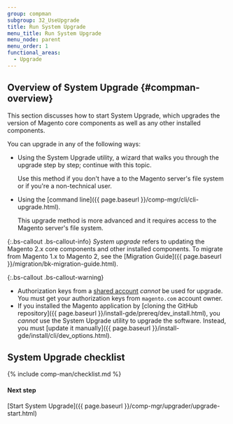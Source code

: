 ```yaml
---
group: compman
subgroup: 32_UseUpgrade
title: Run System Upgrade
menu_title: Run System Upgrade
menu_node: parent
menu_order: 1
functional_areas:
  - Upgrade
---
```


## Overview of System Upgrade {#compman-overview}

This section discusses how to start System Upgrade, which upgrades the version of Magento core components as well as any other installed components.

You can upgrade in any of the following ways:

*	Using the System Upgrade utility, a wizard that walks you through the upgrade step by step; continue with this topic.

	Use this method if you don't have a to the Magento server's file system or if you're a non-technical user.
*	Using the [command line]({{ page.baseurl }}/comp-mgr/cli/cli-upgrade.html).

	This upgrade method is more advanced and it requires access to the Magento server's file system.	

{:.bs-callout .bs-callout-info}
_System upgrade_ refers to updating the Magento 2.x core components and other installed components. To migrate from Magento 1.x to Magento 2, see the [Migration Guide]({{ page.baseurl }}/migration/bk-migration-guide.html).

{:.bs-callout .bs-callout-warning}
*   Authorization keys from a [shared account](http://docs.magento.com/m2/ce/user_guide/magento/magento-account-share.html) _cannot_ be used for upgrade. You must get your authorization keys from `magento.com` account owner.
*   If you installed the Magento application by [cloning the GitHub repository]({{ page.baseurl }}/install-gde/prereq/dev_install.html), you _cannot_ use the System Upgrade utility to upgrade the software. Instead, you must [update it manually]({{ page.baseurl }}/install-gde/install/cli/dev_options.html).

## System Upgrade checklist
{% include comp-man/checklist.md %}

#### Next step
[Start System Upgrade]({{ page.baseurl }}/comp-mgr/upgrader/upgrade-start.html)
